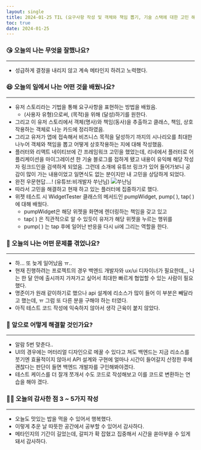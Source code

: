 ```yaml
---
layout: single
title: 2024-01-25 TIL (요구사항 작성 및 객체와 책임 뽑기, 기술 스택에 대한 고민 해결)
toc: true
date: 2024-01-25
---
```


### 😘 오늘의 나는 무엇을 잘했나요?

---

- 성급하게 결정을 내리지 않고 계속 메타인지 하려고 노력했다.

### 😆 오늘의 일에서 나는 어떤 것을 배웠나요?

---

- 유저 스토리라는 기법을 통해 요구사항을 표현하는 방법을 배웠음.
    - (사용자 유형)으로써, (목적)을 위해 (달성)하기를 원한다.
- 그리고 이 유저 스토리에서 객체(명사)와 책임(동사)을 추출하고 클래스, 책임, 상호작용하는 객체로 나눈 카드에 정리하였음.
- 그리고 유저가 앱에 접속해서 비즈니스 목적을 달성하기 까지의 시나리오를 최대한 나누어 객체와 책임을 뽑고 어떻게 상호작용하는 지에 대해 작성했음.
- 플러터와 리액트 네이티브에 간 프레임워크 고민을 했었는데, 리네에서 플러터로 어플리케이션을 마이그레이션 한 기술 블로그를 접하게 됐고 내용이 유익해 해당 작성자 링크드인을 검색하게 되었음. 그런데 소개에 유튜브 링크가 있어 들어가보니 공감이 많이 가는 내용이었고 일면식도 없는 분이지만 내 고민을 상담하게 되었다.
- 완전 우문현답....! (유튜브:비개발자 쑤난님)
  ![쑤난님](https://github.com/changhwan77/changhwan77.github.io/assets/110464205/7dd9641f-478c-4ef9-9484-3af6e00b7907)
- 따라서 고민을 해결하고 현재 하고 있는 플러터에 집중하기로 했다.
- 위젯 테스트 시 WidgetTester 클래스의 메서드인 pumpWidget, pump( ), tap( )에 대해 배웠다.
    - pumpWidget은 해당 위젯을 화면에 렌더링하는 책임을 갖고 있고
    - tap( ) 은 직관적으로 알 수 있듯이 유저가 해당 위젯을 누르는 행위를
    - pump( ) 는 tap 후에 일어난 반응을 다시 ui에 그리는 역할을 한다.

### 🤢 오늘의 나는 어떤 문제를 겪었나요?

---

- 하… 또 늦게 일어났음 ㅠ..
- 현재 진행하려는 프로젝트의 경우 백엔드 개발자와 ux/ui 디자이너가 필요한데,,, 나는 한 달 안에 출시까지 가져가고 싶어서 최대한 빠르게 협업할 수 있는 사람이 필요했다.
- 명준이가 원래 같이하기로 했으나 api 설계에 리소스가 많이 들어 이 부분은 빼달라고 했는데, ㅠ 그럼 또 다른 분을 구해야 하는 터였다.
- 아직 테스트 코드 작성에 익숙하지 않아서 생각 근육이 붙지 않았다.

### 🤩 앞으로 어떻게 해결할 것인가요?

---

- 알람 5번 맞춘다..
- UI의 경우에는 머터리얼 디자인으로 메꿀 수 있다고 쳐도 백엔드는 지금 리소스를 붓기엔 효율적이지 않아서 API 설계와 구현에 얼마나 시간이 들어갈지 산정한 후에 괜찮다는 판단이 들면 백엔드 개발자를 구인해봐야겠다.
- 테스트 케이스를 더 잘개 쪼개서 수도 코드로 작성해보고 이를 코드로 변환하는 연습을 해야 겠다.

### 🙏🏻 오늘의 감사한 점 3 ~ 5가지 작성

---

- 오늘도 맛있는 밥을 먹을 수 있어서 행복했다.
- 이렇게 추운 날 따뜻한 공간에서 공부할 수 있어서 감사하다.
- 메타인지의 기간이 길었는데, 갈피가 확 잡혔고 집중해서 시간을 쏟아부을 수 있게 돼서 감사하다.
